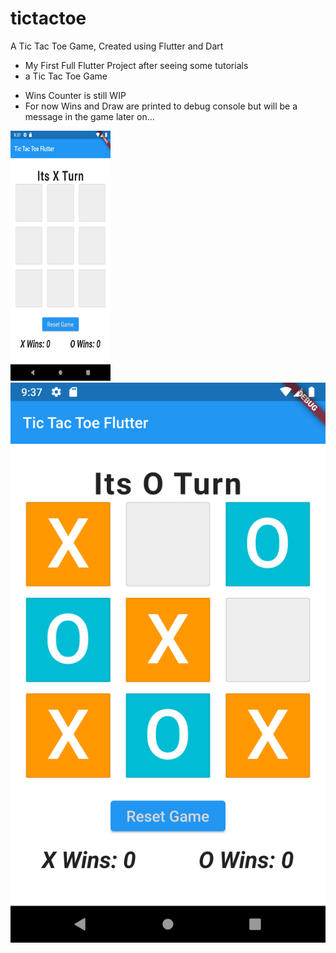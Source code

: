 # tictactoe

A Tic Tac Toe Game, Created using Flutter and Dart

* My First Full Flutter Project after seeing some tutorials
* a Tic Tac Toe Game
- Wins Counter is still WIP
- For now Wins and Draw are printed to debug console but will be a message in the game later on...

<img src = 'gitassets\shot1.png' style= "width: 10rem; height: 25rem">
<img src = 'gitassets\shot2.png'>
